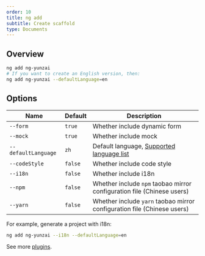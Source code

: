 ```yaml
---
order: 10
title: ng add
subtitle: Create scaffold
type: Documents
---
```


## Overview

```bash
ng add ng-yunzai
# If you want to create an English version, then:
ng add ng-yunzai --defaultLanguage=en
```

## Options

| Name                | Default | Description                                                             |
| ------------------- | ------- | ----------------------------------------------------------------------- |
| `--form`            | `true`  | Whether include dynamic form                                            |
| `--mock`            | `true`  | Whether include mock                                                    |
| `--defaultLanguage` | `zh`    | Default language, [Supported language list](/cli/plugin/en#Supported-language-list)  |
| `--codeStyle`       | `false` | Whether include code style                                              |
| `--i18n`            | `false` | Whether include i18n                                                    |
| `--npm`             | `false` | Whether include `npm` taobao mirror configuration file (Chinese users)  |
| `--yarn`            | `false` | Whether include `yarn` taobao mirror configuration file (Chinese users) |

For example, generate a project with i18n:

```bash
ng add ng-yunzai --i18n --defaultLanguage=en
```

See more [plugins](/cli/plugin).
